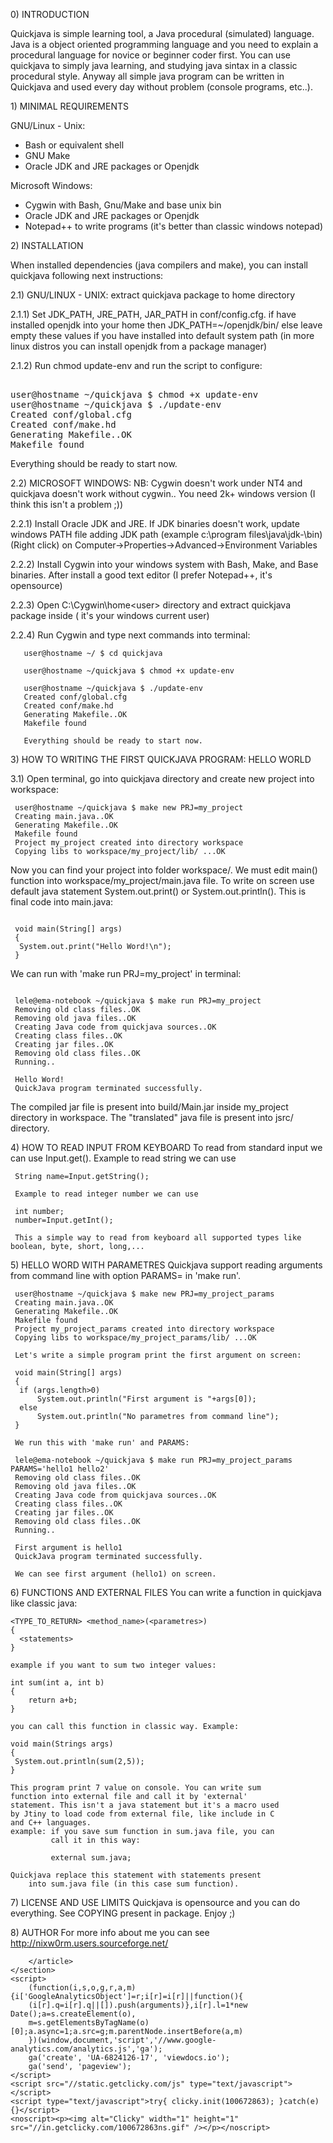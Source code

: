 <html>
<head>
    <title>Quickjava - java procedural programming preprocessor</title>
</head>
<body>
    <section class="content">

<p>0) INTRODUCTION</p>

<p>Quickjava is simple learning tool, a Java procedural (simulated) language. Java is a object 
oriented programming language and you need to explain a procedural language for novice or 
beginner coder first. You can use quickjava to simply java learning, 
and studying java sintax in a classic procedural style. Anyway all simple java program 
can be written in Quickjava and used every day without problem (console programs, etc..).</p>

<p>1) MINIMAL REQUIREMENTS</p>

<p>GNU/Linux - Unix:</p>

<ul>
<li>Bash or equivalent shell</li>
<li>GNU Make</li>
<li>Oracle JDK and JRE packages or Openjdk</li>
</ul>

<p>Microsoft Windows:</p>

<ul>
<li>Cygwin with Bash, Gnu/Make and base unix bin</li>
<li>Oracle JDK and JRE packages or Openjdk</li>
<li>Notepad++ to write programs (it&#39;s better than classic windows notepad)</li>
</ul>

<p>2) INSTALLATION</p>

<p>When installed dependencies (java compilers and make), you can install quickjava 
following next instructions:</p>

<p>2.1) GNU/LINUX - UNIX: 
     extract quickjava package to home directory</p>

<p>2.1.1) Set JDK_PATH, JRE_PATH, JAR_PATH in conf/config.cfg.
       if have installed openjdk into your home then JDK_PATH=~/openjdk/bin/
       else leave empty these values if you have installed into default system path
       (in more linux distros you can install openjdk from a package manager)</p>

<p>2.1.2) Run chmod update-env and run the script to configure:</p>

<pre>  
user@hostname ~/quickjava $ chmod +x update-env
user@hostname ~/quickjava $ ./update-env
Created conf/global.cfg
Created conf/make.hd
Generating Makefile..OK
Makefile found
</pre>       

<p>Everything should be ready to start now. </p>

<p>2.2) MICROSOFT WINDOWS: 
     NB: Cygwin doesn&#39;t work under NT4 and quickjava doesn&#39;t work without cygwin..
         You need 2k+ windows version (I think this isn&#39;t a problem ;))</p>

<p>2.2.1) Install Oracle JDK and JRE. If JDK binaries doesn&#39;t work, update windows PATH 
       file adding JDK path (example c:\program files\java\jdk-\bin) 
       (Right click) on Computer-&gt;Properties-&gt;Advanced-&gt;Environment Variables</p>

<p>2.2.2) Install Cygwin into your windows system with Bash, Make, and Base binaries. After 
       install a good text editor (I prefer Notepad++, it&#39;s opensource)</p>

<p>2.2.3) Open C:\Cygwin\home&lt;user&gt; directory and extract quickjava package inside
       ( it&#39;s your windows current user)</p>

<p>2.2.4) Run Cygwin and type next commands into terminal:</p>

<pre><code>   user@hostname ~/ $ cd quickjava

   user@hostname ~/quickjava $ chmod +x update-env

   user@hostname ~/quickjava $ ./update-env
   Created conf/global.cfg
   Created conf/make.hd
   Generating Makefile..OK
   Makefile found

   Everything should be ready to start now.
</code></pre>

<p>3) HOW TO WRITING THE FIRST QUICKJAVA PROGRAM: HELLO WORLD</p>

<p>3.1) Open terminal, go into quickjava directory and create new project into workspace:</p>

<pre><code> user@hostname ~/quickjava $ make new PRJ=my_project
 Creating main.java..OK
 Generating Makefile..OK
 Makefile found
 Project my_project created into directory workspace 
 Copying libs to workspace/my_project/lib/ ...OK
</code></pre>

 Now you can find your project into folder workspace/. We must edit main() function
 into workspace/my_project/main.java file. To write on screen use default java statement
 System.out.print() or System.out.println().
 This is final code into main.java:
<pre><code>
 void main(String[] args)
 {
  System.out.print(&#34;Hello Word!\n&#34;);
 }
</code></pre>

 We can run with &#39;make run PRJ=my_project&#39; in terminal:
<pre><code>
 lele@ema-notebook ~/quickjava $ make run PRJ=my_project
 Removing old class files..OK
 Removing old java files..OK
 Creating Java code from quickjava sources..OK
 Creating class files..OK
 Creating jar files..OK
 Removing old class files..OK
 Running..

 Hello Word!
 QuickJava program terminated successfully.
</code></pre>

 The compiled jar file is present into build/Main.jar inside 
 my_project directory in workspace. The &#34;translated&#34; java file 
 is present into jsrc/ directory.


<p>4) HOW TO READ INPUT FROM KEYBOARD
     To read from standard input we can use Input.get(). Example to read string we can use</p>

<pre><code> String name=Input.getString();

 Example to read integer number we can use

 int number;
 number=Input.getInt();

 This a simple way to read from keyboard all supported types like boolean, byte, short, long,...
</code></pre>

<p>5) HELLO WORD WITH PARAMETRES
     Quickjava support reading arguments from command line with option PARAMS= in &#39;make run&#39;.</p>

<pre><code> user@hostname ~/quickjava $ make new PRJ=my_project_params
 Creating main.java..OK
 Generating Makefile..OK
 Makefile found
 Project my_project_params created into directory workspace 
 Copying libs to workspace/my_project_params/lib/ ...OK 

 Let&#39;s write a simple program print the first argument on screen:

 void main(String[] args)
 {
  if (args.length&gt;0) 
      System.out.println(&#34;First argument is &#34;+args[0]);
  else 
      System.out.println(&#34;No parametres from command line&#34;);
 }

 We run this with &#39;make run&#39; and PARAMS:

 lele@ema-notebook ~/quickjava $ make run PRJ=my_project_params PARAMS=&#39;hello1 hello2&#39;
 Removing old class files..OK
 Removing old java files..OK
 Creating Java code from quickjava sources..OK
 Creating class files..OK
 Creating jar files..OK
 Removing old class files..OK
 Running..

 First argument is hello1
 QuickJava program terminated successfully.

 We can see first argument (hello1) on screen.
</code></pre>

<p>6) FUNCTIONS AND EXTERNAL FILES
    You can write a function in quickjava like classic java:</p>

<pre><code>&lt;TYPE_TO_RETURN&gt; &lt;method_name&gt;(&lt;parametres&gt;)
{
  &lt;statements&gt;
}

example if you want to sum two integer values:

int sum(int a, int b)
{
    return a+b;
}

you can call this function in classic way. Example:

void main(Strings args)
{
 System.out.println(sum(2,5));
}

This program print 7 value on console. You can write sum 
function into external file and call it by &#39;external&#39; 
statement. This isn&#39;t a java statement but it&#39;s a macro used
by Jtiny to load code from external file, like include in C 
and C++ languages.
example: if you save sum function in sum.java file, you can
         call it in this way: 

         external sum.java;

Quickjava replace this statement with statements present 
    into sum.java file (in this case sum function).
</code></pre>

<p>7) LICENSE AND USE LIMITS
    Quickjava is opensource and you can do everything. See COPYING present in package. 
    Enjoy ;)</p>

<p>8) AUTHOR
    For more info about me you can see <a href="http://nixw0rm.users.sourceforge.net/">http://nixw0rm.users.sourceforge.net/</a></p>

        </article>
    </section>
    <script>
        (function(i,s,o,g,r,a,m){i['GoogleAnalyticsObject']=r;i[r]=i[r]||function(){
        (i[r].q=i[r].q||[]).push(arguments)},i[r].l=1*new Date();a=s.createElement(o),
        m=s.getElementsByTagName(o)[0];a.async=1;a.src=g;m.parentNode.insertBefore(a,m)
        })(window,document,'script','//www.google-analytics.com/analytics.js','ga');
        ga('create', 'UA-6824126-17', 'viewdocs.io');
        ga('send', 'pageview');
    </script>
    <script src="//static.getclicky.com/js" type="text/javascript"></script>
    <script type="text/javascript">try{ clicky.init(100672863); }catch(e){}</script>
    <noscript><p><img alt="Clicky" width="1" height="1" src="//in.getclicky.com/100672863ns.gif" /></p></noscript>

</body></html>
